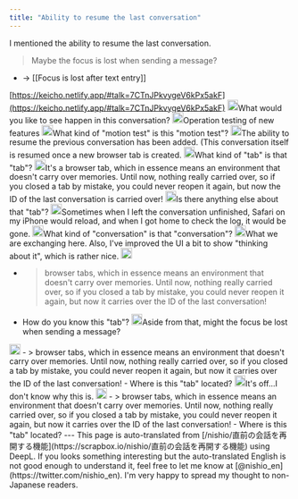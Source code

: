 ```yaml
---
title: "Ability to resume the last conversation"
---
```


I mentioned the ability to resume the last conversation.

> Maybe the focus is lost when sending a message?
- → [[Focus is lost after text entry]]

[https://keicho.netlify.app/#talk=7CTnJPkvygeV6kPx5akF](https://keicho.netlify.app/#talk=7CTnJPkvygeV6kPx5akF)
<img src='https://scrapbox.io/api/pages/nishio-en/nisbot/icon' alt='nisbot.icon' height="19.5"/>What would you like to see happen in this conversation?
<img src='https://scrapbox.io/api/pages/nishio-en/nishio/icon' alt='nishio.icon' height="19.5"/>Operation testing of new features
<img src='https://scrapbox.io/api/pages/nishio-en/nisbot/icon' alt='nisbot.icon' height="19.5"/>What kind of "motion test" is this "motion test"?
<img src='https://scrapbox.io/api/pages/nishio-en/nishio/icon' alt='nishio.icon' height="19.5"/>The ability to resume the previous conversation has been added. (This conversation itself is resumed once a new browser tab is created.
<img src='https://scrapbox.io/api/pages/nishio-en/nisbot/icon' alt='nisbot.icon' height="19.5"/>What kind of "tab" is that "tab"?
<img src='https://scrapbox.io/api/pages/nishio-en/nishio/icon' alt='nishio.icon' height="19.5"/>It's a browser tab, which in essence means an environment that doesn't carry over memories. Until now, nothing really carried over, so if you closed a tab by mistake, you could never reopen it again, but now the ID of the last conversation is carried over!
<img src='https://scrapbox.io/api/pages/nishio-en/nisbot/icon' alt='nisbot.icon' height="19.5"/>Is there anything else about that "tab"?
<img src='https://scrapbox.io/api/pages/nishio-en/nishio/icon' alt='nishio.icon' height="19.5"/>Sometimes when I left the conversation unfinished, Safari on my iPhone would reload, and when I got home to check the log, it would be gone.
<img src='https://scrapbox.io/api/pages/nishio-en/nisbot/icon' alt='nisbot.icon' height="19.5"/>What kind of "conversation" is that "conversation"?
<img src='https://scrapbox.io/api/pages/nishio-en/nishio/icon' alt='nishio.icon' height="19.5"/>What we are exchanging here. Also, I've improved the UI a bit to show "thinking about it", which is rather nice.
<img src='https://scrapbox.io/api/pages/nishio-en/nisbot/icon' alt='nisbot.icon' height="19.5"/>
- >  browser tabs, which in essence means an environment that doesn't carry over memories. Until now, nothing really carried over, so if you closed a tab by mistake, you could never reopen it again, but now it carries over the ID of the last conversation!
- How do you know this "tab"?
<img src='https://scrapbox.io/api/pages/nishio-en/nishio/icon' alt='nishio.icon' height="19.5"/>Aside from that, might the focus be lost when sending a message?
<img src='https://scrapbox.io/api/pages/nishio-en/nisbot/icon' alt='nisbot.icon' height="19.5"/>
- >  browser tabs, which in essence means an environment that doesn't carry over memories. Until now, nothing really carried over, so if you closed a tab by mistake, you could never reopen it again, but now it carries over the ID of the last conversation!
- Where is this "tab" located?
<img src='https://scrapbox.io/api/pages/nishio-en/nishio/icon' alt='nishio.icon' height="19.5"/>It's off...I don't know why this is.
<img src='https://scrapbox.io/api/pages/nishio-en/nisbot/icon' alt='nisbot.icon' height="19.5"/>
- >  browser tabs, which in essence means an environment that doesn't carry over memories. Until now, nothing really carried over, so if you closed a tab by mistake, you could never reopen it again, but now it carries over the ID of the last conversation!
- Where is this "tab" located?
---
This page is auto-translated from [/nishio/直前の会話を再開する機能](https://scrapbox.io/nishio/直前の会話を再開する機能) using DeepL. If you looks something interesting but the auto-translated English is not good enough to understand it, feel free to let me know at [@nishio_en](https://twitter.com/nishio_en). I'm very happy to spread my thought to non-Japanese readers.